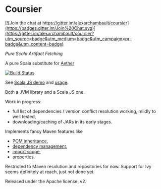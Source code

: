 # Coursier

[![Join the chat at https://gitter.im/alexarchambault/coursier](https://badges.gitter.im/Join%20Chat.svg)](https://gitter.im/alexarchambault/coursier?utm_source=badge&utm_medium=badge&utm_campaign=pr-badge&utm_content=badge)

*Pure Scala Artifact Fetching*

A pure Scala substitute for [Aether](http://www.eclipse.org/aether/)

[![Build Status](https://travis-ci.org/alexarchambault/coursier.svg?branch=master)](https://travis-ci.org/alexarchambault/coursier)

See [Scala JS demo](https://alexarchambault.github.io/coursier/index.html#demo) and [usage](https://github.com/alexarchambault/coursier/blob/master/USAGE.md).

Both a JVM library and a Scala JS one.

Work in progress:
* full list of dependencies / version conflict resolution working, mildly to well tested,
* downloading/caching of JARs in its early stages.

Implements fancy Maven features like
* [POM inheritance](http://books.sonatype.com/mvnref-book/reference/pom-relationships-sect-project-relationships.html#pom-relationships-sect-project-inheritance),
* [dependency management](http://books.sonatype.com/mvnex-book/reference/optimizing-sect-dependencies.html),
* [import scope](https://maven.apache.org/guides/introduction/introduction-to-dependency-mechanism.html#Importing_Dependencies),
* [properties](http://books.sonatype.com/mvnref-book/reference/resource-filtering-sect-properties.html).

Restricted to Maven resolution and repositories for now. Support for Ivy seems definitely at reach, just not done yet.


Released under the Apache license, v2.
